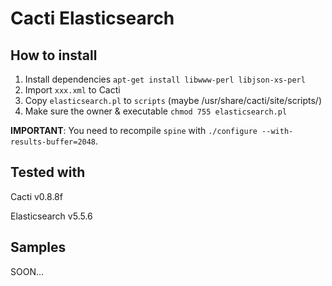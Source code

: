 Cacti Elasticsearch
===================


How to install
--------------

 1. Install dependencies `apt-get install libwww-perl libjson-xs-perl`
 2. Import `xxx.xml` to Cacti
 3. Copy `elasticsearch.pl` to `scripts` (maybe /usr/share/cacti/site/scripts/)
 4. Make sure the owner & executable `chmod 755 elasticsearch.pl`

**IMPORTANT**: You need to recompile `spine` with `./configure --with-results-buffer=2048`.


Tested with
----------

Cacti v0.8.8f

Elasticsearch v5.5.6 

Samples
-------

SOON...

